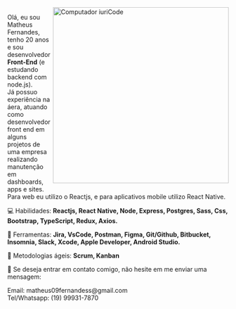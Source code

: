 <img src="https://raw.githubusercontent.com/MicaelliMedeiros/micaellimedeiros/master/image/computer-illustration.png" min-width="400px" max-width="400px" width="400px" align="right" alt="Computador iuriCode">

<p align="left">   Olá, eu sou Matheus Fernandes, tenho 20 anos e sou desenvolvedor <strong>Front-End</strong> (e estudando backend com node.js).<br>
Já possuo experiência na áera, atuando como desenvolvedor front end em alguns projetos de uma empresa realizando manutenção em dashboards, apps e sites.<br>
Para web eu utilizo o Reactjs, e para aplicativos mobile utilizo React Native.
</p>

<p align="left">
  💻 Habilidades: <strong> Reactjs, React Native, Node, Express, Postgres, Sass, Css, Bootstrap, TypeScript, Redux, Axios. </strong>
</p>

<p align="left">
  💼 Ferramentas:  <strong> Jira, VsCode, Postman, Figma, Git/Github, Bitbucket, Insomnia, Slack, Xcode, Apple Developer, Android Studio. </strong>
</p>

<p align="left">
  💼 Metodologias ágeis:  <strong>Scrum, Kanban </strong>
</p>

<p align="left">
  💌  Se deseja entrar em contato comigo, não hesite em me enviar uma mensagem:
</p>

<p> Email: matheus09fernandess@gmail.com <br>
  Tel/Whatsapp: (19) 99931-7870 
  </p>
